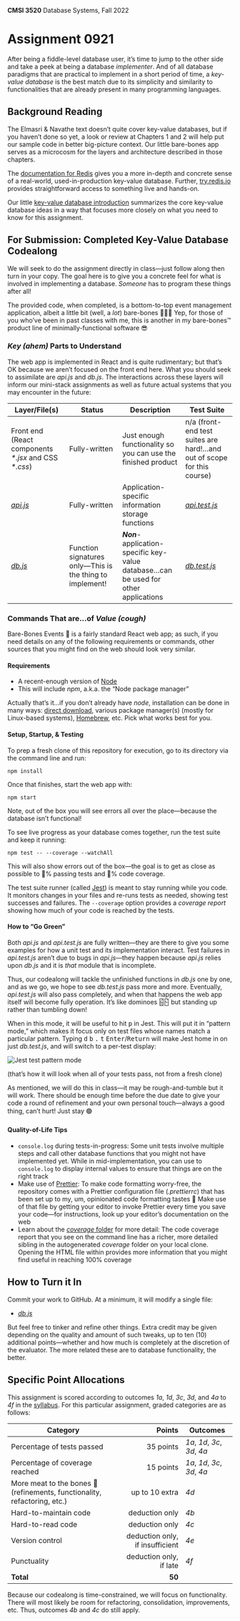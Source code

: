 **CMSI 3520** Database Systems, Fall 2022

# Assignment 0921
After being a fiddle-level database user, it’s time to jump to the other side and take a peek at being a database _implementer_. And of all database paradigms that are practical to implement in a short period of time, a _key-value database_ is the best match due to its simplicity and similarity to functionalities that are already present in many programming languages.

## Background Reading
The Elmasri & Navathe text doesn’t quite cover key-value databases, but if you haven’t done so yet, a look or review at Chapters 1 and 2 will help put our sample code in better big-picture context. Our little bare-bones app serves as a microcosm for the layers and architecture described in those chapters.

The [documentation for Redis](https://redis.io/docs/) gives you a more in-depth and concrete sense of a real-world, used-in-production key-value database. Further, [try.redis.io](https://try.redis.io) provides straightforward access to something live and hands-on.

Our little [key-value database introduction](http://dondi.lmu.build/share/db/key-value-databases.pdf) summarizes the core key-value database ideas in a way that focuses more closely on what you need to know for this assignment.

## For Submission: Completed Key-Value Database Codealong
We will seek to do the assignment directly in class—just follow along then turn in your copy. The goal here is to give you a concrete feel for what is involved in implementing a database. _Someone_ has to program these things after all!

The provided code, when completed, is a bottom-to-top event management application, albeit a little bit (well, a _lot_) bare-bones 🦴🦴🦴 Yep, for those of you who’ve been in past classes with me, this is another in my bare-bones™ product line of minimally-functional software 😎

### _Key (ahem)_ Parts to Understand
The web app is implemented in React and is quite rudimentary; but that’s OK because we aren’t focused on the front end here. What you should seek to assimilate are _api.js_ and _db.js_. The interactions across these layers will inform our mini-stack assignments as well as future actual systems that you may encounter in the future:

| Layer/File(s) | Status | Description | Test Suite |
| ------------- | ------ | ----------- | ---------- |
| Front end (React components _*.jsx_ and CSS _*.css_) | Fully-written | Just enough functionality so you can use the finished product | n/a (front-end test suites are hard!…and out of scope for this course) |
| [_api.js_](./src/api.js) | Fully-written | Application-specific information storage functions | [_api.test.js_](./src/api.test.js) |
| [_db.js_](./src/db.js) | Function signatures only—This is the thing to implement! | **_Non_**-application-specific key-value database…can be used for other applications | [_db.test.js_](./src/db.test.js) |

### Commands That are…of _Value (cough)_
Bare-Bones Events 🦴 is a fairly standard React web app; as such, if you need details on any of the following requirements or commands, other sources that you might find on the web should look very similar.

#### Requirements
* A recent-enough version of [Node](https://nodejs.org)
* This will include _npm_, a.k.a. the “Node package manager”

Actually that’s it…if you don’t already have _node_, installation can be done in many ways: [direct download](https://nodejs.org), various package manager(s) (mostly for Linux-based systems), [Homebrew](https://formulae.brew.sh/formula/node), etc. Pick what works best for you.

#### Setup, Startup, & Testing
To prep a fresh clone of this repository for execution, go to its directory via the command line and run:

    npm install

Once that finishes, start the web app with:

    npm start

Note, out of the box you will see errors all over the place—because the database isn’t functional!

To see live progress as your database comes together, run the test suite and keep it running:

    npm test -- --coverage --watchAll

This will also show errors out of the box—the goal is to get as close as possible to 💯% passing tests and 💯% code coverage.

The test suite runner (called [Jest](https://jestjs.io)) is meant to stay running while you code. It monitors changes in your files and re-runs tests as needed, showing test successes and failures. The `--coverage` option provides a _coverage report_ showing how much of your code is reached by the tests.

#### How to “Go Green”
Both _api.js_ and _api.test.js_ are fully written—they are there to give you some examples for how a unit test and its implementation interact. Test failures in _api.test.js_ aren’t due to bugs in _api.js_—they happen because _api.js_ relies upon _db.js_ and it is _that_ module that is incomplete.

Thus, our codealong will tackle the unfinished functions in _db.js_ one by one, and as we go, we hope to see _db.test.js_ pass more and more. Eventually, _api.test.js_ will also pass completely, and when that happens the web app itself will become fully operation. It’s like dominoes 🁽🁱 but standing up rather than tumbling down!

When in this mode, it will be useful to hit <kbd>p</kbd> in Jest. This will put it in “pattern mode,” which makes it focus only on test files whose names match a particular pattern. Typing <kbd>d</kbd> <kbd>b</kbd> <kbd>.</kbd> <kbd>t</kbd> <kbd>Enter</kbd>/<kbd>Return</kbd> will make Jest home in on just _db.test.js_, and will switch to a per-test display:

![Jest test pattern mode](./images/db-test-pattern-mode.png)

(that’s how it will look when all of your tests pass, not from a fresh clone)

As mentioned, we will do this in class—it may be rough-and-tumble but it will work. There should be enough time before the due date to give your code a round of refinement and your own personal touch—always a good thing, can’t hurt! Just stay 🟢

#### Quality-of-Life Tips
* `console.log` during tests-in-progress: Some unit tests involve multiple steps and call other database functions that you might not have implemented yet. While in mid-implementation, you can use to `console.log` to display internal values to ensure that things are on the right track
* Make use of [Prettier](https://prettier.io): To make code formatting worry-free, the repository comes with a Prettier configuration file (_.prettierrc_) that has been set up to my, um, opinionated code formatting tastes 🧐 Make use of that file by getting your editor to invoke Prettier every time you save your code—for instructions, look up your editor’s documentation on the web
* Learn about the [_coverage_ folder](https://www.zeljkovic.sh/generating-code-coverage-report-in-jest/) for more detail: The code coverage report that you see on the command line has a richer, more detailed sibling in the autogenerated _coverage_ folder on your local clone. Opening the HTML file within provides more information that you might find useful in reaching 100% coverage

## How to Turn it In
Commit your work to GitHub. At a minimum, it will modify a single file:
* [_db.js_](src/db.js)

But feel free to tinker and refine other things. Extra credit may be given depending on the quality and amount of such tweaks, up to ten (10) additional points—whether and how much is completely at the discretion of the evaluator. The more related these are to database functionality, the better.

## Specific Point Allocations
This assignment is scored according to outcomes _1a_, _1d_, _3c_, _3d_, and _4a_ to _4f_ in the [syllabus](https://dondi.lmu.build/fall2022/cmsi3520/cmsi3520-fall2022-syllabus.pdf). For this particular assignment, graded categories are as follows:

| Category | Points | Outcomes |
| -------- | -----: | -------- |
| Percentage of tests passed | 35 points | _1a_, _1d_, _3c_, _3d_, _4a_ |
| Percentage of coverage reached | 15 points | _1a_, _1d_, _3c_, _3d_, _4a_ |
| More meat to the bones 🍖 (refinements, functionality, refactoring, etc.) | up to 10 extra | _4d_ |
| Hard-to-maintain code | deduction only | _4b_ |
| Hard-to-read code | deduction only | _4c_ |
| Version control | deduction only, if insufficient | _4e_ |
| Punctuality | deduction only, if late | _4f_ |
| **Total** | **50** |

Because our codealong is time-constrained, we will focus on functionality. There will most likely be room for refactoring, consolidation, improvements, etc. Thus, outcomes _4b_ and _4c_ do still apply.
